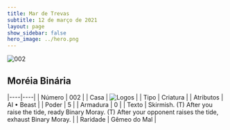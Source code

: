 ```yaml
---
title: Mar de Trevas
subtitle: 12 de março de 2021
layout: page
show_sidebar: false
hero_image: ../hero.png
---
```


![002](https://cdn.keyforgegame.com/media/card_front/pt/496_002_QQGF32M8J5F5_pt.png)

## Moréia Binária

|----|----|
| Número | 002 |
| Casa | ![Logos](https://archonarcana.com/images/thumb/c/ce/Logos.png/22px-Logos.png "Logos") |
| Tipo | Criatura |
| Atributos | AI • Beast |
| Poder | 5 |
| Armadura | 0 |
| Texto | Skirmish.  (T) After you raise the tide, ready Binary Moray.  (T) After your opponent raises the tide, exhaust Binary Moray. |
| Raridade | Gêmeo do Mal |
